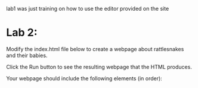 lab1 was just training on how to use the editor provided on the site


# Lab 2:
Modify the index.html file below to create a webpage about rattlesnakes and their babies.

Click the Run button to see the resulting webpage that the HTML produces.

Your webpage should include the following elements (in order):

<title> element with content: 5 Things to Know About Rattlesnakes and Their Babies

<img> element with src attribute UniversityLogo.png and alt attribute "Logo of The University of Arizona".

<h1> element with content: 5 Things to Know About Rattlesnakes and Their Babies

<p> element with content: UA College of Pharmacy | Aug. 6, 2014

<p> element with content: Arguably, snake season is year-round in Arizona, a state known for its rattlers. But baby rattlesnakes are born in July and August, making these two months especially dangerous for hikers, gardeners, children and others at high risk of exposure to rattlesnake bites.

<img> element with src attribute SnakeBite.jpg and alt attribute "Snake bite on side of child's foot".

Four more <p> elements with contents (in order):

So far this year, 74 rattlesnake bites to humans have been reported to the Arizona Poison and Drug Information Center. Based at the University of Arizona College of Pharmacy, the center serves the entire state of Arizona with the exception of Maricopa County, providing free and confidential poison and medication information to callers around the clock.
Specialists answering the phones at the center regularly receive calls from Arizonans of all ages who don't realize they were bitten by a rattler. The poison center urges anyone who feels a mysterious sting, pinch or bite while outdoors to immediately call the center at 800-222-1222.
"We will ask a few questions that will help you either identify possible snakebite or eliminate it," said Keith Boesen, director of the Arizona Poison and Drug Information Center. "With snakebite, the sooner the medical treatment, the better the outcome, so calling us right away can make a very big difference for the victims and the medical teams treating them."
The center advises anyone who might come cross paths with rattlesnakes to be aware of these five things:

<ol> element (outside of any <p> element) with the following item contents (in order):

Baby rattlesnakes range in length from 6 to 12 inches and are easily camouflaged by brush and grass.
Baby rattlesnakes are rattleless until they first shed their skins, so there will be no infamous "chica-chica" sound before they strike.
Despite their impish size, baby snakes have enough venom to be very dangerous if they bite a human.
Adult rattlesnakes do not always rattle an audible warning before or while they are biting.
It's a good idea to call the poison center if you notice an unidentified small cut or wound, even if you feel no pain. With the lack of telltale rattle warning, people can be bitten without knowing what has happened until they notice their symptoms and attribute them to a snakebite.

<p> element containing three <a> elements: zyBooks Wikipedia LinkedIn

A single space exists between each pair of links.
zyBooks URL is https://www.zybooks.com/
Wikipedia URL is https://www.wikipedia.org/
LinkedIn URL is https://www.linkedin.com/
Click the "Submit for grading" button when the HTML is complete. The autograder will run a number of unit tests that compare your HTML with the expected HTML. If a unit test fails, examine the feedback to determine what needs correcting in your HTML.

# Lab 3:
Create a webpage about your hometown like the example below.

Example hometown webpage screenshot

Your webpage must meet the following requirements:

Specifies an appropriate webpage title with a <title> element.

Uses <h1> elements for the hometown name followed by three sections, each using <section> elements.

First section should use an <h2> heading entitled "Location" and a single <p> element that briefly describes the town's location.

Second section should use an <h2> heading entitled "About" and at least three subsections that each use <section> and <h3> elements. Each subsection should have a single <p> element describing something about your hometown.

Third section should use an <h2> heading entitled "Things To Do" and an unordered list of at least three interesting things to do in your hometown.

Submit your solution for grading when all the requirements are met. The autograder will verify the webpage uses all the required HTML elements properly.

# Lab 4:
Create a webpage with a table that displays a photo gallery like the webpage below.

Webpage with a table and caption "Red Rocks, Colorado". Table has 5 rows and 3 columns. First row is headings Photo, Date, Description. Second, third, and forth row contain an image, a date, and a description. Last row contains a copyright that spans all three columns.

The lab contains an HTML file, three image files, and a CSS file. Click the Files icon (with a 5), located in the code editor's top-left corner, to see the lab's five files. The index.html file uses a <link> element to import the CSS file styles.css. The CSS changes the font, adds a border around the table, and colors every other row light gray.

The table should have a <caption> element that describes the photo gallery's theme. The table should have 3 columns and 5 rows:

The 1st row should use <th> elements to list the Photo, Date, and Description headings.

The 2nd - 4th rows should display the given vacation images in the 1st column with an alt attribute that briefly describes the photo. The 2nd column should display the date when the photo was taken. The 3rd column should have a lengthier photo description.

The 5th row should span all 3 columns and contain copyright information, including the copyright symbol.

Except the for the three column headings, your solution does not have to use the exact same text as the example above.


# Lab 5
Create a webpage that displays the poem below.

Use two paragraph elements for the stanzas and <br> elements where necessary to keep the correct formatting.
Use a third paragraph for the author and date, and enclose the author and date in a <cite> element.
I'm Nobody! Who are you?
Are you - Nobody - Too?
Then there's a pair of us!
Don't tell! They'd banish us - you know!

How dreary - to be - Somebody!
How public - like a Frog -
To tell one's name - the livelong June -
To an admiring Bog!

By Emily Dickinson (1891)

# Lab 6:
This lab consists of two HTML files, a CSS file, and an image file. The index.html file contains <section> and <h2> elements for each of the numbered items below. Implement each item below between the corresponding <section> and </section> tags. Do not remove any existing tags in index.html.

1. (2 points)
Given:

Your work is going to fill a large part of your life, and the only way to be truly satisfied is to do what you believe is great work. And the only way to do great work is to love what you do. If you haven't found it yet, keep looking. Don't settle. As with all matters of the heart, you'll know when you find it.
-- Steve Jobs
Copy and paste the entire quote.
Use two <p> elements, one for the quote and another for -- Steve Jobs.
Use an <i> element in the first paragraph to enclose the entire quote.
2. (1 point)
Print an ampersand in an HTML comment:

<!-- & -->
Place the answer inside a <p> element. Use character entities for the <, >, and & characters only so the actual tags are visible on the webpage.
Ex: &lt;img src="test.png"&gt; renders as <img src="test.png">

3. (1 point)
Using character entities for < and >, print:

<p>Nice!</p>
Like the previous solution, the actual tags should be visible on the webpage.

4. (1 point)
Create two links in two separate paragraphs:

To fixit.html, which is in the same directory as index.html, using link text "Fix it", without the quotes.
To the "Garbage Disposal" section (the 2nd section) in fixit.html, using link text "Fix your garbage disposal", without the quotes.
5. (1 point)
Create an image link to https://www.zybooks.com/, using the zyBooks_logo.png image, which is in the same directory as index.html. The image's alt text should read "zyBooks logo".

6. (2 points)
Recreate the list shown in the image below:
Ordered list with 2 items: 1. Desktop 2. Mobile. Desktop has unordered sublist: Linux, Mac OS, Windows. Mobile has unordered sublist: Android, iOS.
The outer list is an order list, and the nested lists are unordered.

7. (2 points)
Create a table with three rows and three columns. The top row contains one cell that spans three columns. The leftmost cell on the next row spans two rows. All other cells span a single row and column.

Each cell has only a single number. The image below shows what the table should look like. CSS is used to give the table and cells a gray border.

